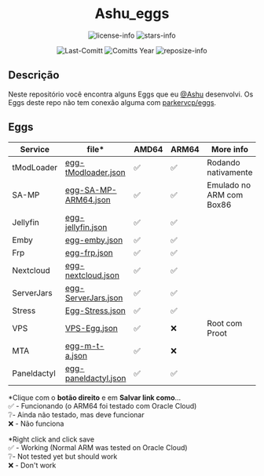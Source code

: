 <div align="center">

# Ashu_eggs

![license-info](https://img.shields.io/github/license/Ashu11-A/Ashu_eggs?logo=gnu&style=for-the-badge&colorA=302D41&colorB=f9e2af&logoColor=f9e2af)
![stars-info](https://img.shields.io/github/stars/Ashu11-A/Ashu_eggs?colorA=302D41&colorB=f9e2af&style=for-the-badge)

![Last-Comitt](https://img.shields.io/github/last-commit/Ashu11-A/Ashu_eggs?style=for-the-badge&colorA=302D41&colorB=b4befe)
![Comitts Year](https://img.shields.io/github/commit-activity/y/Ashu11-A/Ashu_eggs?style=for-the-badge&colorA=302D41&colorB=f9e2af&logoColor=f9e2af)
![reposize-info](https://img.shields.io/github/repo-size/Ashu11-A/Ashu_eggs?style=for-the-badge&colorA=302D41&colorB=89dceb)

</div>
<div align="left">

## Descrição

Neste repositório você encontra alguns Eggs que eu [@Ashu](https://github.com/Ashu11-A) desenvolvi.
Os Eggs deste repo não tem conexão alguma com [parkervcp/eggs](https://github.com/parkervcp/eggs).

</div>

## Eggs

| Service | file* | AMD64 | ARM64 | More info |
|--|--|--|--|--|
| tModLoader | [egg-tModloader.json](https://github.com/Ashu11-A/Ashu_eggs/raw/main/egg-tModloader.json) | ✅ | ✅ |Rodando nativamente
| SA-MP | [egg-SA-MP-ARM64.json](https://github.com/Ashu11-A/Ashu_eggs/raw/main/egg-SA-MP-ARM64.json) | ✅ | ✅ |Emulado no ARM com Box86
| Jellyfin | [egg-jellyfin.json](https://github.com/Ashu11-A/Ashu_eggs/raw/main/egg-jellyfin.json) | ✅ | ✅ |
| Emby | [egg-emby.json](https://github.com/Ashu11-A/Ashu_eggs/raw/main/egg-emby.json) | ✅ | ✅ |
| Frp | [egg-frp.json](https://github.com/Ashu11-A/Ashu_eggs/raw/main/egg-frp.json) | ✅ | ✅ |
| Nextcloud | [egg-nextcloud.json](https://github.com/Ashu11-A/Ashu_eggs/raw/main/egg-nextcloud.json) | ✅ | ✅ |
| ServerJars | [egg-ServerJars.json](https://github.com/Ashu11-A/Ashu_eggs/raw/main/egg-ServerJars.json) | ✅ | ✅ |
| Stress | [Egg-Stress.json](https://github.com/Ashu11-A/Ashu_eggs/raw/main/Egg-Stress.json) | ✅ | ✅ |
| VPS | [VPS-Egg.json](https://github.com/Ashu11-A/Ashu_eggs/raw/main/VPS-Egg.json) | ✅ | ❌ | Root com Proot
| MTA | [egg-m-t-a.json](https://github.com/Ashu11-A/Ashu_eggs/raw/main/egg-m-t-a.json) | ✅ | ❌ |
| Paneldactyl | [egg-paneldactyl.json](https://github.com/Ashu11-A/Ashu_eggs/raw/main/egg-paneldactyl.json) | ✅ | ✅ |

*Clique com o **botão direito** e em **Salvar link como**...   
✅ - Funcionando (o ARM64 foi testado com Oracle Cloud)   
❔- Ainda não testado, mas deve funcionar   
❌ - Não funciona   

*Right click and click save  
✅ - Working (Normal ARM was tested on Oracle Cloud)  
❔- Not tested yet but should work  
❌ - Don't work 
